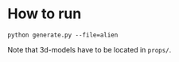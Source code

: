 # How to run
`python generate.py --file=alien`

Note that 3d-models have to be located in `props/`.
